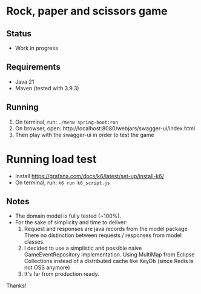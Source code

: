 # Rock, paper and scissors game

## Status

* Work in progress

## Requirements

* Java 21
* Maven (tested with 3.9.3)

## Running

1. On terminal, run: ```./mvnw spring-boot:run```
2. On browser, open: http://localhost:8080/webjars/swagger-ui/index.html
3. Then play with the swagger-ui in order to test the game

# Running load test

* Install https://grafana.com/docs/k6/latest/set-up/install-k6/
* On terminal, run: ```k6 run k6_script.js```

## Notes

* The domain model is fully tested (~100%).
* For the sake of simplicity and time to deliver:
    1. Request and responses are java records from the model package. There no distinction between requests / responses
       from model classes.
    2. I decided to use a simplistic and possible naive GameEventRepository implementation. Using MultiMap from Eclipse
       Collections instead of a distributed cache like KeyDb (since Redis is not OSS anymore)
    3. It's far from production ready.

Thanks!
